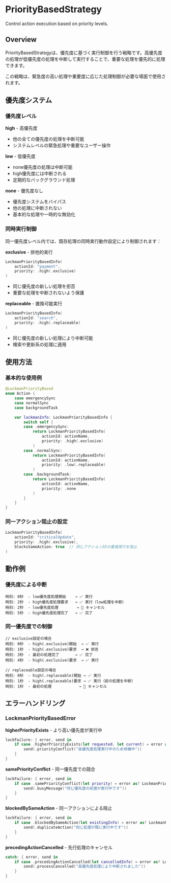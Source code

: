 # PriorityBasedStrategy

Control action execution based on priority levels.

## Overview

PriorityBasedStrategyは、優先度に基づく実行制御を行う戦略です。高優先度の処理が低優先度の処理を中断して実行することで、重要な処理を優先的に処理できます。

この戦略は、緊急度の高い処理や重要度に応じた処理制御が必要な場面で使用されます。

## 優先度システム

### 優先度レベル

**high** - 高優先度
- 他の全ての優先度の処理を中断可能
- システムレベルの緊急処理や重要なユーザー操作

**low** - 低優先度  
- none優先度の処理は中断可能
- high優先度には中断される
- 定期的なバックグラウンド処理

**none** - 優先度なし
- 優先度システムをバイパス
- 他の処理に中断されない
- 基本的な処理や一時的な無効化

### 同時実行制御

同一優先度レベル内では、既存処理の同時実行動作設定により制御されます：

**exclusive** - 排他的実行

```swift
LockmanPriorityBasedInfo(
    actionId: "payment",
    priority: .high(.exclusive)
)
```

- 同じ優先度の新しい処理を拒否
- 重要な処理を中断されないよう保護

**replaceable** - 置換可能実行

```swift
LockmanPriorityBasedInfo(
    actionId: "search", 
    priority: .high(.replaceable)
)
```

- 同じ優先度の新しい処理により中断可能
- 検索や更新系の処理に適用

## 使用方法

### 基本的な使用例

```swift
@LockmanPriorityBased
enum Action {
    case emergencySync
    case normalSync
    case backgroundTask
    
    var lockmanInfo: LockmanPriorityBasedInfo {
        switch self {
        case .emergencySync:
            return LockmanPriorityBasedInfo(
                actionId: actionName,
                priority: .high(.exclusive)
            )
        case .normalSync:
            return LockmanPriorityBasedInfo(
                actionId: actionName,
                priority: .low(.replaceable)
            )
        case .backgroundTask:
            return LockmanPriorityBasedInfo(
                actionId: actionName,
                priority: .none
            )
        }
    }
}
```

### 同一アクション阻止の設定

```swift
LockmanPriorityBasedInfo(
    actionId: "criticalUpdate",
    priority: .high(.exclusive),
    blocksSameAction: true  // 同じアクションIDの重複実行を阻止
)
```

## 動作例

### 優先度による中断

```
時刻: 0秒  - low優先度処理開始    → ✅ 実行
時刻: 2秒  - high優先度処理要求   → ✅ 実行（low処理を中断）
時刻: 2秒  - low優先度処理        → 🛑 キャンセル
時刻: 5秒  - high優先度処理完了   → ✅ 完了
```

### 同一優先度での制御

```
// exclusive設定の場合
時刻: 0秒  - high(.exclusive)開始  → ✅ 実行
時刻: 1秒  - high(.exclusive)要求  → ❌ 拒否
時刻: 3秒  - 最初の処理完了       → ✅ 完了
時刻: 4秒  - high(.exclusive)要求  → ✅ 実行

// replaceable設定の場合  
時刻: 0秒  - high(.replaceable)開始 → ✅ 実行
時刻: 1秒  - high(.replaceable)要求 → ✅ 実行（前の処理を中断）
時刻: 1秒  - 最初の処理            → 🛑 キャンセル
```

## エラーハンドリング

### LockmanPriorityBasedError

**higherPriorityExists** - より高い優先度が実行中

```swift
lockFailure: { error, send in
    if case .higherPriorityExists(let requested, let current) = error as? LockmanPriorityBasedError {
        send(.priorityConflict("高優先度処理実行中のため待機中"))
    }
}
```

**samePriorityConflict** - 同一優先度での競合

```swift
lockFailure: { error, send in
    if case .samePriorityConflict(let priority) = error as? LockmanPriorityBasedError {
        send(.busyMessage("同じ優先度の処理が実行中です"))
    }
}
```

**blockedBySameAction** - 同一アクションによる阻止

```swift
lockFailure: { error, send in
    if case .blockedBySameAction(let existingInfo) = error as? LockmanPriorityBasedError {
        send(.duplicateAction("同じ処理が既に実行中です"))
    }
}
```

**precedingActionCancelled** - 先行処理のキャンセル

```swift
catch: { error, send in
    if case .precedingActionCancelled(let cancelledInfo) = error as? LockmanPriorityBasedError {
        send(.processCancelled("高優先度処理により中断されました"))
    }
}
```
